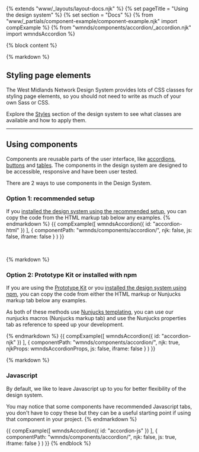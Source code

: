 {% extends "www/_layouts/layout-docs.njk" %}
{% set pageTitle = "Using the design system" %}
{% set section = "Docs" %}
{% from "www/_partials/component-example/component-example.njk" import compExample %}
{% from "wmnds/components/accordion/_accordion.njk" import wmndsAccordion %}

{% block content %}

{% markdown %}

## Styling page elements

The West Midlands Network Design System provides lots of CSS classes for styling page elements, so you should not need to write as much of your own Sass or CSS.

Explore the [Styles](/styles/) section of the design system to see what classes are available and how to apply them.

---

## Using components

Components are reusable parts of the user interface, like [accordions](/components/accordion/), [buttons](/components/buttons/) and [tables](/components/table/). The components in the design system are designed to be accessible, responsive and have been user tested.

There are 2 ways to use components in the Design System.

### Option 1: recommended setup

If you [installed the design system using the recommended setup](/docs/get-started/production/#option-1-include-compiled-files-recommended), you can copy the code from the HTML markup tab below any examples.
{% endmarkdown %}
{{
  compExample([
      wmndsAccordion({
        id: "accordion-html"
      })
    ], {
      componentPath: "wmnds/components/accordion/",
      njk: false,
      js: false,
      iframe: false
    }
  )
}}

<br/>

{% markdown %}

### Option 2: Prototype Kit or installed with npm

If you are using the [Prototype Kit](/docs/get-started/prototyping/) or you [installed the design system using npm](/docs/get-started/production/#option-2-install-using-npm), you can copy the code from either the HTML markup or Nunjucks markup tab below any examples.

As both of these methods use <a href="https://mozilla.github.io/nunjucks/templating.html" target="_blank" class="wmnds-link">Nunjucks templating</a>, you can use our nunjucks macros (Nunjucks markup tab) and use the Nunjucks properties tab as reference to speed up your development.

{% endmarkdown %}
{{
  compExample([
      wmndsAccordion({
        id: "accordion-njk"
      })
    ], {
      componentPath: "wmnds/components/accordion/",
      njk: true,
      njkProps: wmndsAccordionProps,
      js: false,
      iframe: false
    }
  )
}}
<br/>

{% markdown %}

### Javascript

By default, we like to leave Javascript up to you for better flexibility of the design system.

You may notice that some components have recommended Javascript tabs, you don't have to copy these but they can be a useful starting point if using that component in your project.
{% endmarkdown %}

{{
  compExample([
      wmndsAccordion({
        id: "accordion-js"
      })
    ], {
      componentPath: "wmnds/components/accordion/",
      njk: false,
      js: true,
      iframe: false
    }
  )
}}
{% endblock %}
